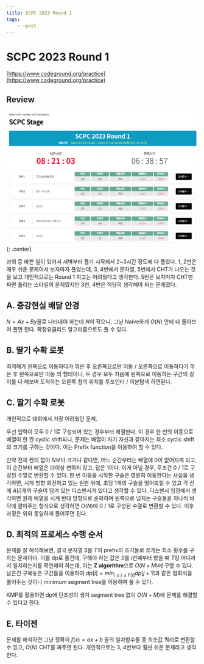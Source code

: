 ```yaml
---
title: SCPC 2023 Round 1
tags:
    - ~post
---
```


# SCPC 2023 Round 1

[https://www.codeground.org/practice](https://www.codeground.org/practice)

## Review

![image 1](./1.png){: .center}

과외 등 바쁜 일이 있어서 새벽부터 풀기 시작해서 2~3시간 정도에 다 풀었다.
1, 2번은 매우 쉬운 문제여서 보자마자 풀었는데, 3, 4번에서 문자열, 5번에서 CHT가 나오는 것을 보고 개인적으로는 Round 1 치고는 어려웠다고 생각한다.
5번은 보자마자 CHT만 짜면 풀리는 스타일의 문제였지만 3번, 4번은 적당히 생각해야 되는 문제였다.

## A. 증강현실 배달 안경

$N=Ax+By$꼴로 나타내야 하는데 $N$이 작으니, 그냥 Naive하게 $O(N)$ 안에 다 돌아보며 풀면 된다.
확장유클리드 알고리즘으로도 풀 수 있다.


## B. 딸기 수확 로봇

최적해가 왼쪽으로 이동하다가 꺾은 후 오른쪽으로만 이동 / 오른쪽으로 이동하다가 꺾은 후 왼쪽으로만 이동 의 형태이니, 두 경우 모두 처음에 왼쪽으로 이동하는 구간의 길이를 다 해보며 도착하는 오른쪽 점의 위치를 투포인터 / 이분탐색 하면된다.


## C. 딸기 수확 로봇

개인적으로 대회에서 가장 어려웠던 문제.

우선 입력이 모두 0 / 1로 구성되어 있는 경우부터 해결한다.
이 경우 한 번의 이동으로 배열이 한 칸 cyclic shift되니, 문제는 배열이 자기 자신과 같아지는 최소 cyclic shift의 크기를 구하는 것이다.
이는 Prefix function을 이용하여 할 수 있다.

만약 전체 칸의 합이 $N$보다 크거나 같다면, 어느 순간부터는 배열에 0이 없어지게 되고, 이 순간부터 배열은 더이상 변하지 않고, 답은 $1$이다.
이게 아닐 경우, 무조건 0 / 1로 구성된 수열로 변환할 수 있다.
한 번 이동을 시작한 구슬은 영원히 이동한다는 사실을 생각하면, 시계 방향 회전하고 있는 원판 위에, 초당 $1$개의 구슬을 떨어뜨릴 수 있고 각 칸에 $A[i]$개의 구슬이 담겨 있는 디스펜서가 있다고 생각할 수 있다.
디스펜서 입장에서 생각하면 원래 배열을 시계 반대 방향으로 순회하며 왼쪽으로 넘치는 구슬들을 하나씩 바닥에 깔아주는 형식으로 생각하면 $O(N)$에 0 / 1로 구성된 수열로 변환할 수 있다.
이후 과정은 위와 동일하게 풀어주면 된다.


## D. 최적의 프로세스 수행 순서

문제를 잘 해석해보면, 결국 문자열 $S$를 $T$의 prefix의 조각들로 쪼개는 최소 횟수를 구하는 문제이다.
이를 dp로 풀건데, 구해야 하는 값은 $S$를 $i$번째부터 봤을 때 $T$랑 어디까지 일치하는지를 확인해야 하는데, 이는 **Z algorithm**으로 $O(N+M)$에 구할 수 있다.
남은건 구해놓은 구간들을 이용하여 $dp[i]=min_{i \le j \le F[i]} dp[j+1]$과 같은 점화식을 풀어주는 것이니 minimum segment tree를 이용하여 풀 수 있다.

KMP를 활용하면 dp에 단조성이 생겨 segment tree 없이 $O(N+M)$에 문제를 해결할 수 있다고 한다.


## E. 타이젠

문제를 해석하면 그냥 정확히 $f(x)=ax+b$ 꼴의 일차함수들 중 최솟값 쿼리로 변환할 수 있고, $O(N)$ CHT를 짜주면 된다.
개인적으로는 3, 4번보다 훨씬 쉬운 문제라고 생각한다.